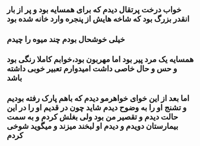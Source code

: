 خواب درخت پرتقال دیدم که برای همسایه بود و پر از بار
انقدر بزرگ بود که شاخه هایش از پنجره وارد خانه شده بود
---
خیلی خوشحال بودم چند میوه را چیدم
---
همسایه یک مرد پیر بود اما مهربون بود،خوابم کاملا رنگی بود و حس و حال خاصی داشت امیدوارم تعبیر خوبی داشته باشد
---
اما بعد از این خوای خواهرمو دیدم که باهم پارک رفته بودیم و تشنج او را به وضوح دیدم شاید چون در قدیم او را در این حالت دیدم و تقصیر من بود ولی بغلش کردم و به سمت بیمارستان دویدم و دیدم او لبخند میزند و میگوید شوخی کردم
---
